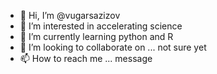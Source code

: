 - 👋 Hi, I’m @vugarsazizov
- 👀 I’m interested in accelerating science
- 🌱 I’m currently learning python and R
- 💞️ I’m looking to collaborate on ... not sure yet
- 📫 How to reach me ... message

<!---
vugarsazizov/vugarsazizov is a ✨ special ✨ repository because its `README.md` (this file) appears on your GitHub profile.
You can click the Preview link to take a look at your changes.
--->
